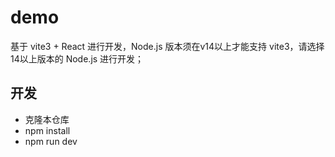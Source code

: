 # demo
基于 vite3 + React 进行开发，Node.js 版本须在v14以上才能支持 vite3，请选择14以上版本的 Node.js 进行开发；

## 开发
- 克隆本仓库
- npm install
- npm run dev